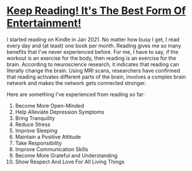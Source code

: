 # [Keep Reading! It's The Best Form Of Entertainment!](https://github.com/xlpiao/reading/blob/master/books.csv)

I started reading on Kindle in Jan 2021. No matter how busy I get, I read every day and (at least) one book per month. Reading gives me so many benefits that I've never experienced before. For me, I have to say, if the workout is an exercise for the body, then reading is an exercise for the brain. According to neuroscience research, it indicates that reading can literally change the brain. Using MRI scans, researchers have confirmed that reading activates different parts of the brain, involves a complex brain network and makes the network gets connected stronger.

Here are something I've experienced from reading so far:

1. Become More Open-Minded 
2. Help Alleviate Depression Symptoms
3. Bring Tranquility
4. Reduce Stress
5. Improve Sleeping
6. Maintain a Positive Attitude
7. Take Responsibility
8. Improve Communication Skills
9. Become More Grateful and Understanding
10. Show Respect And Love For All Living Things
